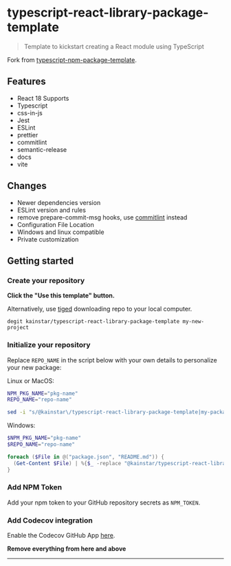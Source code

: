 # typescript-react-library-package-template

> Template to kickstart creating a React module using TypeScript

Fork from [typescript-npm-package-template](https://github.com/kainstar/typescript-npm-package-template).

## Features

- React 18 Supports
- Typescript
- css-in-js
- Jest
- ESLint
- prettier
- commitlint
- semantic-release
- docs
- vite

## Changes

- Newer dependencies version
- ESLint version and rules
- remove prepare-commit-msg hooks, use [commitlint](https://github.com/conventional-changelog/commitlint) instead
- Configuration File Location
- Windows and linux compatible
- Private customization

## Getting started

### Create your repository

**Click the "Use this template" button.**

Alternatively, use [tiged](https://github.com/tiged/tiged) downloading repo to your local computer.

```
degit kainstar/typescript-react-library-package-template my-new-project
```

### Initialize your repository

Replace `REPO_NAME` in the script below with your own details to personalize your new package:

Linux or MacOS:

```bash
NPM_PKG_NAME="pkg-name"
REPO_NAME="repo-name"

sed -i "s/@kainstar\/typescript-react-library-package-template|my-package-name/$NPM_PKG_NAME/g; s/typescript-react-library-package-template/$REPO_NAME/g" package.json README.md
```

Windows:

```powershell
$NPM_PKG_NAME="pkg-name"
$REPO_NAME="repo-name"

foreach ($File in @("package.json", "README.md")) {
  (Get-Content $File) | %{$_ -replace "@kainstar/typescript-react-library-package-template|my-package-name", $NPM_PKG_NAME} | %{$_ -replace "typescript-react-library-package-template", $REPO_NAME} | Set-Content $File
}
```

### Add NPM Token

Add your npm token to your GitHub repository secrets as `NPM_TOKEN`.

### Add Codecov integration

Enable the Codecov GitHub App [here](https://github.com/apps/codecov).

**Remove everything from here and above**

---
